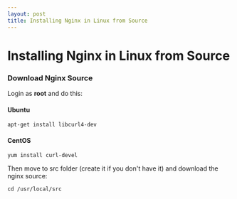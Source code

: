 ```yaml
---
layout: post
title: Installing Nginx in Linux from Source
---
```


# Installing Nginx in Linux from Source
### Download Nginx Source
Login as **root** and do this:
#### Ubuntu
```shell
apt-get install libcurl4-dev
```
#### CentOS
```shell
yum install curl-devel
```
Then move to src folder (create it if you don't have it) and download the nginx source:

```shell
cd /usr/local/src
```

